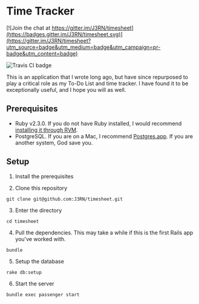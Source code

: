 # Time Tracker

[![Join the chat at https://gitter.im/J3RN/timesheet](https://badges.gitter.im/J3RN/timesheet.svg)](https://gitter.im/J3RN/timesheet?utm_source=badge&utm_medium=badge&utm_campaign=pr-badge&utm_content=badge)

![Travis CI badge](https://travis-ci.org/J3RN/timesheet.svg)

This is an application that I wrote long ago, but have since repurposed to play a critical role as my To-Do List and time tracker. I have found it to be exceptionally useful, and I hope you will as well.

## Prerequisites

- Ruby v2.3.0. If you do not have Ruby installed, I would recommend [installing it through RVM](http://rvm.io/rvm/install).
- PostgreSQL. If you are on a Mac, I recommend [Postgres.app](http://postgresapp.com/). If you are another system, God save you.

## Setup
1. Install the prerequisites

2. Clone this repository
  ```
  git clone git@github.com:J3RN/timesheet.git
  ```

3. Enter the directory
  ```
  cd timesheet
  ```

4. Pull the dependencies. This may take a while if this is the first Rails app you've worked with.
  ```
  bundle
  ```

5. Setup the database
  ```
  rake db:setup
  ```

6. Start the server
  ```
  bundle exec passenger start
  ```

